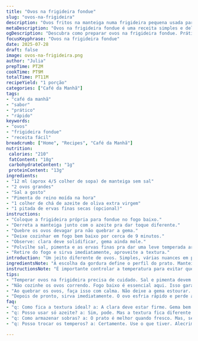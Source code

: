 ```yaml
---
title: "Ovos na frigideira fondue"
slug: "ovos-na-frigideira"
description: "Ovos fritos na manteiga numa frigideira pequena usada para fondue. Cozidos lentamente pra clara firmar e gema ficar mole. Temperados só com sal e pimenta, simples, fácil, rápido. Uma variação troca manteiga por azeite, também funciona. Ideal pra café da manhã ou lanche."
metaDescription: "Ovos na frigideira fondue é uma receita simples e deliciosa. Ideal para um café da manhã rápido e gostoso com sabor único."
ogDescription: "Descubra como preparar ovos na frigideira fondue. Prático, rápido e cheio de sabor. Perfeito para qualquer momento do dia."
focusKeyphrase: "Ovos na frigideira fondue"
date: 2025-07-28
draft: false
image: ovos-na-frigideira.png
author: "Julia"
prepTime: PT2M
cookTime: PT9M
totalTime: PT11M
recipeYield: "1 porção"
categories: ["Café da Manhã"]
tags:
- "café da manhã"
- "sabor"
- "prático"
- "rápido"
keywords:
- "ovos"
- "frigideira fondue"
- "receita fácil"
breadcrumb: ["Home", "Recipes", "Café da Manhã"]
nutrition: 
 calories: "210"
 fatContent: "18g"
 carbohydrateContent: "1g"
 proteinContent: "13g"
ingredients:
- "12 ml (aprox 4/5 colher de sopa) de manteiga sem sal"
- "2 ovos grandes"
- "Sal a gosto"
- "Pimenta do reino moída na hora"
- "1 colher de chá de azeite de oliva extra virgem"
- "1 pitada de ervas finas secas (opcional)"
instructions:
- "Coloque a frigideira própria para fondue no fogo baixo."
- "Derreta a manteiga junto com o azeite pra dar toque diferente."
- "Quebre os ovos devagar pra não quebrar a gema."
- "Deixe cozinhar em fogo bem baixo por cerca de 9 minutos."
- "Observe: clara deve solidificar, gema ainda mole."
- "Polvilhe sal, pimenta e as ervas finas pra dar uma leve temperada aromática."
- "Retire do fogo e sirva imediatamente, aproveite a textura."
introduction: "Um jeito diferente de ovos. Simples, várias nuances em poucas etapas. Sem enrolação, só ovo e gordura que você tem em casa mais um toque extra para variar. Praticidade e sabor em um só prato rápido para qualquer momento do dia."
ingredientsNote: "A escolha da gordura define o perfil do prato. Manteiga é tradicional e traz cremosidade, mas queima fácil em fogo alto. Misturar azeite ajuda resistência térmica e insere nuances frutadas. Ovos bem frescos mantêm gema firme e visual atraente. Temperos básicos realçam sabor sem mascarar. Usar frigideira menor facilita manejo do calor e evita espalhar gordura demais. Ervas secas trazem toque aromático único sem deixar prato pesado. Pode adaptar facilmente com o que estiver na geladeira."
instructionsNote: "É importante controlar a temperatura para evitar queimar a base sendo que o objetivo é clara firme e gema cremosa. Manteiga derretida com azeite estabiliza o calor e faz cozinhar por igual. Quebrar ovos com cuidado evita que gema parta. Cozinhar em fogo baixo 8-10 minutos para não alterar textura clássica. Finalizar com sal e pimenta só na hora pra não retirar umidade da clara e manter sabor fresco. Servir imediatamente para manter contraste entre clara firme e gema líquida."
tips:
- "Temperar ovos na frigideira precisa de cuidado. Sal e pimenta devem ser colocados no final, para não desidratar. Gema mole e clara firme são o objetivo. Se gostar de ervas finas, coloque uma pitada, mas com cautela. Ervas secas como orégano ou tomilho também são boas opções. Cada detalhe conta, e isso faz a diferença."
- "Não cozinhe os ovos correndo. Fogo baixo é essencial aqui. Isso garante que a clara cozinhe bem, mas a gema não. Use manteiga e azeite para evitar queima. O azeite ajuda a controlar o calor e mantém o sabor do prato. Observar os ovos durante o cozimento é importante. O tempo ideal é de 8 a 10 minutos."
- "Ao quebrar os ovos, faça isso com calma. Não deixe a gema estourar. Se quebrar, o prato não terá o contraste desejado. Usar ovos frescos garante que a gema fique firme e bonita. Manteiga sem sal na mistura é a escolha certa. Isso evita que o prato fique salgado demais e preserva o sabor suave dos ovos."
- "Depois de pronto, sirva imediatamente. O ovo esfria rápido e perde a textura. Para acelerar o cozimento, você pode cobrir com uma tampa por 1 ou 2 minutos. Cuidado para não cozinhar demais. Isso pode deixar a gema das suas expectativas. Melhor controlar o tempo no fogo e observar como está ficando."
faq:
- "q: Como fica a textura ideal? a: A clara deve estar firme. Gema bem mole. Cozinhar em fogo baixo. Não apresse o processo. Controlar o tempo é crucial. Ovos devem cozinhar de forma uniforme."
- "q: Posso usar só azeite? a: Sim, pode. Mas a textura fica diferente. Manteiga adiciona cremosidade. Azeite dá um toque frutado. Teste as duas opções. Descubra com qual você prefere. Pode misturar também."
- "q: Como armazenar sobras? a: O prato é melhor quando fresco. Mas, se sobrar, coloque na geladeira. Consuma dentro de um dia. Reaqueça em fogo baixo. Cuide com o tempo para não exagerar na temperatura."
- "q: Posso trocar os temperos? a: Certamente. Use o que tiver. Alecrim, manjericão podem funcionar. Cuidado com a quantidade. Cada tempero tem seu próprio sabor. Deixe fluir à sua maneira. Não tenha medo de experimentar."

---
```

